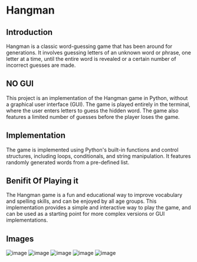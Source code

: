 # Hangman
## Introduction
Hangman is a classic word-guessing game that has been around for generations. It involves guessing letters of an unknown word or phrase, one letter at a time, until the entire word is revealed or a certain number of incorrect guesses are made.
## NO GUI
This project is an implementation of the Hangman game in Python, without a graphical user interface (GUI). The game is played entirely in the terminal, where the user enters letters to guess the hidden word. The game also features a limited number of guesses before the player loses the game.
## Implementation
The game is implemented using Python's built-in functions and control structures, including loops, conditionals, and string manipulation. It features randomly generated words from a pre-defined list.
## Benifit Of Playing it
The Hangman game is a fun and educational way to improve vocabulary and spelling skills, and can be enjoyed by all age groups. This implementation provides a simple and interactive way to play the game, and can be used as a starting point for more complex versions or GUI implementations.
## Images 
![image](https://user-images.githubusercontent.com/88136810/221403481-89cc4696-5b60-4a9a-8147-c75621d84e6f.png)
![image](https://user-images.githubusercontent.com/88136810/221403485-7ae58b51-249d-4dc1-bdf7-f1d846acc2d0.png)
![image](https://user-images.githubusercontent.com/88136810/221403491-667f8cb3-a8b2-45b2-a392-40bc1ddd50fe.png)
![image](https://user-images.githubusercontent.com/88136810/221403498-b5b64677-8fa9-43f5-9d04-f3ee3060d8c9.png)
![image](https://user-images.githubusercontent.com/88136810/221403503-4a429493-e7ff-4f65-831a-6ea151ef8774.png)

